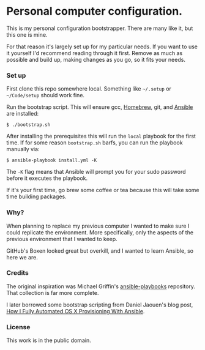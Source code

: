 # Personal computer configuration.

This is my personal configuration bootstrapper. There are many like it, but
this one is mine.

For that reason it's largely set up for my particular needs. If you want
to use it yourself I'd recommend reading through it first. Remove as
much as possible and build up, making changes as you go, so it fits your
needs.

### Set up

First clone this repo somewhere local. Something like `~/.setup` or `~/Code/setup` should work fine. 

Run the bootstrap script. This will ensure gcc,
[Homebrew](http://brew.sh/), git, and [Ansible](http://docs.ansible.com/) are
installed:

    $ ./bootstrap.sh

After installing the prerequisites this will run the `local` playbook
for the first time. If for some reason `bootstrap.sh` barfs, you can run the playbook manually via:

    $ ansible-playbook install.yml -K

The `-K` flag means that Ansible will prompt you for your sudo password
before it executes the playbook.

If it's your first time, go brew some coffee or tea because this will
take some time building packages.

### Why?

When planning to replace my previous computer I wanted to make sure I
could replicate the environment. More specifically, only the aspects of
the previous environment that I wanted to keep.

GitHub's Boxen looked great but overkill, and I wanted to learn Ansible,
so here we are.

### Credits

The original inspiration was Michael Griffin's
[ansible-playbooks](https://github.com/MWGriffin/ansible-playbooks)
repository. That collection is far more complete.

I later borrowed some bootstrap scripting from Daniel Jaouen's
blog post, [How I Fully Automated OS X Provisioning With
Ansible](http://il.luminat.us/blog/2014/04/19/how-i-fully-automated-os-x-with-ansible/).

### License

This work is in the public domain.
